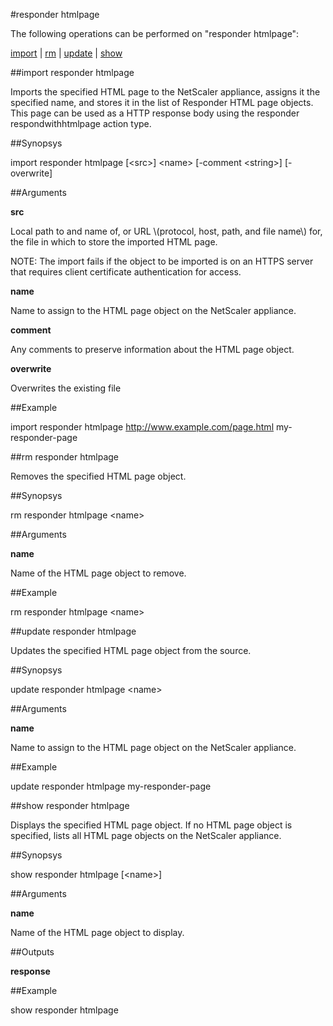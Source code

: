 #responder htmlpage

The following operations can be performed on "responder htmlpage":


[import](#import-responder-htmlpage) | [rm](#rm-responder-htmlpage) | [update](#update-responder-htmlpage) | [show](#show-responder-htmlpage)

##import responder htmlpage

Imports the specified HTML page to the NetScaler appliance, assigns it the specified name, and stores it in the list of Responder HTML page objects. This page can be used as a HTTP response body using the responder respondwithhtmlpage action type.


##Synopsys

import responder htmlpage [&lt;src>] &lt;name> [-comment &lt;string>] [-overwrite]


##Arguments

<b>src</b>
Local path to and name of, or URL \\(protocol, host, path, and file name\\) for, the file in which to store the imported HTML page.
NOTE: The import fails if the object to be imported is on an HTTPS server that requires client certificate authentication for access.

<b>name</b>
Name to assign to the HTML page object on the NetScaler appliance.

<b>comment</b>
Any comments to preserve information about the HTML page object.

<b>overwrite</b>
Overwrites the existing file



##Example

import responder htmlpage http://www.example.com/page.html my-responder-page 

##rm responder htmlpage

Removes the specified HTML page object.


##Synopsys

rm responder htmlpage &lt;name>


##Arguments

<b>name</b>
Name of the HTML page object to remove.



##Example

rm responder htmlpage &lt;name&gt;

##update responder htmlpage

Updates the specified HTML page object from the source.


##Synopsys

update responder htmlpage &lt;name>


##Arguments

<b>name</b>
Name to assign to the HTML page object on the NetScaler appliance.



##Example

update responder htmlpage my-responder-page

##show responder htmlpage

Displays the specified HTML page object. If no HTML page object is specified, lists all HTML page objects on the NetScaler appliance.


##Synopsys

show responder htmlpage [&lt;name>]


##Arguments

<b>name</b>
Name of the HTML page object to display.



##Outputs

<b>response</b>



##Example

show responder htmlpage

